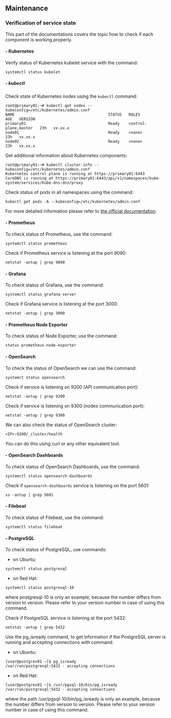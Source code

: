 ## Maintenance

### Verification of service state

This part of the documentations covers the topic how to check if each component is working properly.

#### - Kubernetes

Verify status of Kubernetes kubelet service with the command:

```shell
systemctl status kubelet
```

##### - kubectl

Check state of Kubernetes nodes using the `kubectl` command:

```shell
root@primary01:~# kubectl get nodes --kubeconfig=/etc/kubernetes/admin.conf
NAME                                         STATUS   ROLES                  AGE   VERSION
primary01                                    Ready    control-plane,master   23h   vx.xx.x
node01                                       Ready    <none>                 23h   vx.xx.x
node02                                       Ready    <none>                 23h   vx.xx.x
```

Get additional information about Kubernetes components:

```shell
root@primary01:~# kubectl cluster-info --kubeconfig=/etc/kubernetes/admin.conf
Kubernetes control plane is running at https://primary01:6443
CoreDNS is running at https://primary01:6443/api/v1/namespaces/kube-system/services/kube-dns:dns/proxy
```

Check status of pods in all namespaces using the command:

```shell
kubectl get pods -A --kubeconfig=/etc/kubernetes/admin.conf
```

For more detailed information please refer
to [the official documentation](https://kubernetes.io/docs/reference/kubectl/overview/).

#### - Prometheus

To check status of Prometheus, use the command:

```shell
systemctl status prometheus
```

Check if Prometheus service is listening at the port 9090:

```shell
netstat -antup | grep 9090
```

#### - Grafana

To check status of Grafana, use the command:

```shell
systemctl status grafana-server
```

Check if Grafana service is listening at the port 3000:

```shell
netstat -antup | grep 3000
```

#### - Prometheus Node Exporter

To check status of Node Exporter, use the command:

```shell
status prometheus-node-exporter
```

#### - OpenSearch

To check the status of OpenSearch we can use the command:

```shell
systemct status opensearch
```

Check if service is listening on 9200 (API communication port):

```shell
netstat -antup | grep 9200
```

Check if service is listening on 9300 (nodes communication port):

```shell
netstat -antup | grep 9300
```

We can also check the status of OpenSearch cluster:

```shell
<IP>:9200/_cluster/health
```

You can do this using curl or any other equivalent tool.

#### - OpenSearch Dashboards

To check status of OpenSearch Dashboards, use the command:

```shell
systemctl status opensearch-dashboards
```

Check if `opensearch-dashboards` service is listening on the port 5601:

```shell
ss -antup | grep 5601
```

#### - Filebeat

To check status of Filebeat, use the command:

```shell
systemctl status filebeat
```

#### - PostgreSQL

To check status of PostgreSQL, use commands:

- on Ubuntu:

```shell
systemctl status postgresql
```

- on Red Hat:

```shell
systemctl status postgresql-10
```

where postgresql-10 is only an example, because the number differs from version to version. Please refer to your version
number in case of using this command.

Check if PostgreSQL service is listening at the port 5432:

```shell
netstat -antup | grep 5432
```

Use the pg_isready command, to get information if the PostgreSQL server is running and accepting connections
with command:

- on Ubuntu:

```shell
[user@postgres01 ~]$ pg_isready
/var/run/postgresql:5432 - accepting connections
```

- on Red Hat:

```shell
[user@postgres01 ~]$ /usr/pgsql-10/bin/pg_isready
/var/run/postgresql:5432 - accepting connections
```

where the path /usr/pgsql-10/bin/pg_isready is only an example, because the number differs from version to version.
Please refer to your version number in case of using this command.
